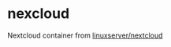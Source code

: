 # nexcloud

Nextcloud container from [linuxserver/nextcloud](https://github.com/linuxserver/docker-nextcloud)
